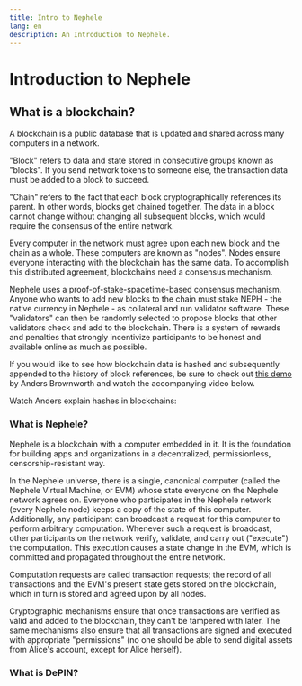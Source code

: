 ```yaml
---
title: Intro to Nephele
lang: en
description: An Introduction to Nephele.
---
```


# Introduction to Nephele

## What is a blockchain? <a href="#what-is-a-blockchain" id="what-is-a-blockchain"></a>

A blockchain is a public database that is updated and shared across many computers in a network.

"Block" refers to data and state stored in consecutive groups known as "blocks". If you send network tokens to someone else, the transaction data must be added to a block to succeed.

"Chain" refers to the fact that each block cryptographically references its parent. In other words, blocks get chained together. The data in a block cannot change without changing all subsequent blocks, which would require the consensus of the entire network.

Every computer in the network must agree upon each new block and the chain as a whole. These computers are known as "nodes". Nodes ensure everyone interacting with the blockchain has the same data. To accomplish this distributed agreement, blockchains need a consensus mechanism.

Nephele uses a proof-of-stake-spacetime-based consensus mechanism. Anyone who wants to add new blocks to the chain must stake NEPH - the native currency in Nephele - as collateral and run validator software. These "validators" can then be randomly selected to propose blocks that other validators check and add to the blockchain. There is a system of rewards and penalties that strongly incentivize participants to be honest and available online as much as possible.

If you would like to see how blockchain data is hashed and subsequently appended to the history of block references, be sure to check out [this demo](https://andersbrownworth.com/blockchain/blockchain) by Anders Brownworth and watch the accompanying video below.

Watch Anders explain hashes in blockchains:

### What is Nephele? <a href="#what-is-nephele" id="what-is-nephele"></a>

Nephele is a blockchain with a computer embedded in it. It is the foundation for building apps and organizations in a decentralized, permissionless, censorship-resistant way.

In the Nephele universe, there is a single, canonical computer (called the Nephele Virtual Machine, or EVM) whose state everyone on the Nephele network agrees on. Everyone who participates in the Nephele network (every Nephele node) keeps a copy of the state of this computer. Additionally, any participant can broadcast a request for this computer to perform arbitrary computation. Whenever such a request is broadcast, other participants on the network verify, validate, and carry out ("execute") the computation. This execution causes a state change in the EVM, which is committed and propagated throughout the entire network.

Computation requests are called transaction requests; the record of all transactions and the EVM's present state gets stored on the blockchain, which in turn is stored and agreed upon by all nodes.

Cryptographic mechanisms ensure that once transactions are verified as valid and added to the blockchain, they can't be tampered with later. The same mechanisms also ensure that all transactions are signed and executed with appropriate "permissions" (no one should be able to send digital assets from Alice's account, except for Alice herself).

### What is DePIN? <a href="#what-is-nephele" id="what-is-nephele"></a>

